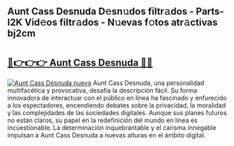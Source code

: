 ## Aunt Cass Desnuda D𝚎sn𝚞dos filtr𝚊dos - Parts-I2K Vid𝚎os filtr𝚊dos - N𝚞evas f𝚘tos atr𝚊ctivas bj2cm

# <h2><a href="http://mbd2qsg.tromn.icu/?c=Aunt+Cass+Desnuda">🔗👉👉👉 Aunt Cass Desnuda 🔗🔗</a></h2>

[![Aunt Cass Desnuda nuevo](https://i.imgur.com/pEAQMta.gif)](http://mbd2qsg.tromn.icu/?c=Aunt+Cass+Desnuda)
Aunt Cass Desnuda, una personalidad multifacética y provocativa, desafía la descripción fácil. Su forma innovadora de interactuar con el público en línea ha fascinado y enfurecido a los espectadores, encendiendo debates sobre la privacidad, la moralidad y las complejidades de las sociedades digitales. Aunque sus planes futuros no están claros, su papel en la redefinición del mundo en línea es incuestionable. La determinación inquebrantable y el carisma innegable impulsan a Aunt Cass Desnuda a nuevas alturas en el ámbito digital.
